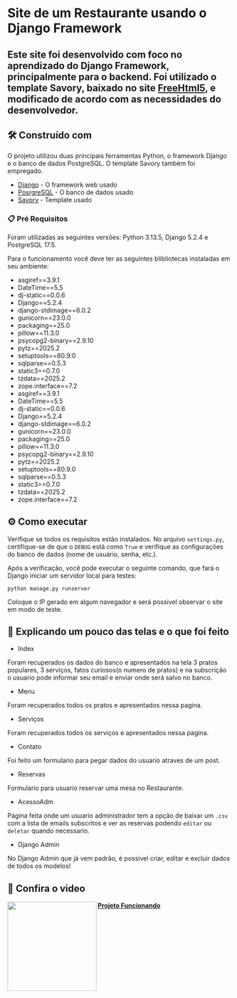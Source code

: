 # Site de um Restaurante usando o Django Framework
## Este site foi desenvolvido com foco no aprendizado do Django Framework, principalmente para o backend. Foi utilizado o template Savory, baixado no site [FreeHtml5](https://freehtml5.co/preview/?item=savory-free-website-template-for-restaurants-websites), e modificado de acordo com as necessidades do desenvolvedor.
## 🛠️ Construído com

O projeto utilizou duas principais ferramentas Python, o framework Django e o banco de dados PostgreSQL. O template Savory também foi empregado.

* [Django](https://www.djangoproject.com/) - O framework web usado
* [PosrgreSQL](https://www.postgresql.org/) - O banco de dados usado
* [Savory](https://freehtml5.co/preview/?item=savory-free-website-template-for-restaurants-websites) - Template usado

### 📋 Pré Requisitos
Foram utilizadas as seguintes versões: Python 3.13.5, Django 5.2.4 e PostgreSQL 17.5.

Para o funcionamento você deve ter as seguintes blibliotecas instaladas em seu ambiente:
* asgiref==3.9.1
* DateTime==5.5
* dj-static==0.0.6
* Django==5.2.4
* django-stdimage==6.0.2
* gunicorn==23.0.0
* packaging==25.0
* pillow==11.3.0
* psycopg2-binary==2.9.10
* pytz==2025.2
* setuptools==80.9.0
* sqlparse==0.5.3
* static3==0.7.0
* tzdata==2025.2
* zope.interface==7.2
* asgiref==3.9.1
* DateTime==5.5
* dj-static==0.0.6
* Django==5.2.4
* django-stdimage==6.0.2
* gunicorn==23.0.0
* packaging==25.0
* pillow==11.3.0
* psycopg2-binary==2.9.10
* pytz==2025.2
* setuptools==80.9.0
* sqlparse==0.5.3
* static3==0.7.0
* tzdata==2025.2
* zope.interface==7.2

## ⚙️ Como executar

Verifique se todos os requisitos estão instalados. No arquivo `settings.py`, certifique-se de que o `DEBUG` está como `True` e verifique as configurações do banco de dados (nome de usuário, senha, etc.).

Após a verificação, você pode executar o seguinte comando, que fará o Django iniciar um servidor local para testes:
```
python manage.py runserver
```
Coloque o IP gerado em algum navegador e será possivel observar o site em modo de teste.

## 📰 Explicando um pouco das telas e o que foi feito
* Index

Foram recuperados os dados do banco e apresentados na tela 3 pratos populares, 3 serviços, fatos curiosos(o numero de pratos) e na subscrição o usuario pode informar seu email e enviar onde será salvo no banco.

* Menu

Foram recuperados todos os pratos e apresentados nessa pagina.

* Serviços

Foram recuperados todos os serviços e apresentados nessa pagina.

* Contato

Foi feito um formulario para pegar dados do usuario atraves de um post.

* Reservas

Formulario para usuario reservar uma mesa no Restaurante.

* AcessoAdm

Página feita onde um usuario administrador tem a opção de baixar um `.csv` com a lista de emails subscritos e ver as reservas podendo `editar` ou `deletar` quando necessario.

* Django Admin

No Django Admin que já vem padrão, é possivel criar, editar e excluir dados de todos os modelos!

## 🎥 Confira o video

[<img src="https://raw.githubusercontent.com/jacques-blom/jacques-blom/cfa04ee011f40f5650cf30132dff9978e810ed93/assets/0.png" align="left" width="200" />](https://www.youtube.com/watch?v=Y9e7IOETqfY&ab_channel=LucasSaar)
        **[Projeto Funcionando](https://www.youtube.com/watch?v=o-tWaSky4vk)**
